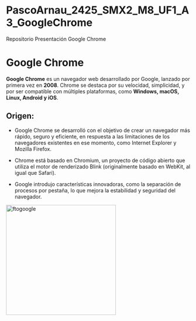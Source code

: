 # PascoArnau_2425_SMX2_M8_UF1_A3_GoogleChrome
Repositorio Presentación Google Chrome

# **Google Chrome**

**Google Chrome** es un navegador web desarrollado por Google, lanzado por primera vez en **2008**. Chrome se destaca por su velocidad, simplicidad, y por ser compatible con múltiples plataformas, como **Windows, macOS, Linux, Android y iOS**.
## Origen:
* Google Chrome se desarrolló con el objetivo de crear un navegador más rápido, seguro y eficiente, en respuesta a las limitaciones de los navegadores existentes en ese momento, como Internet Explorer y Mozilla Firefox.
- Chrome está basado en Chromium, un proyecto de código abierto que utiliza el motor de renderizado Blink (originalmente basado en WebKit, al igual que Safari).
+ Google introdujo características innovadoras, como la separación de procesos por pestaña, lo que mejora la estabilidad y seguridad del navegador.

<img src="https://github.com/pascoarnau/PascoArnau_2425_SMX2_M8_UF1_A2/edit/main/README.md" alt="ftogoogle" width="300">


